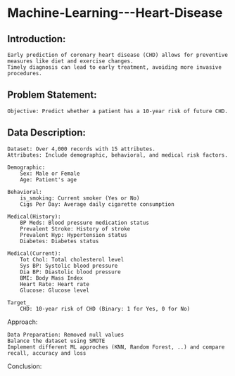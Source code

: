 # Machine-Learning---Heart-Disease

## Introduction:

    Early prediction of coronary heart disease (CHD) allows for preventive measures like diet and exercise changes.
    Timely diagnosis can lead to early treatment, avoiding more invasive procedures.

## Problem Statement:

    Objective: Predict whether a patient has a 10-year risk of future CHD.

## Data Description:

    Dataset: Over 4,000 records with 15 attributes.
    Attributes: Include demographic, behavioral, and medical risk factors.

    Demographic:
        Sex: Male or Female
        Age: Patient's age

    Behavioral:
        is_smoking: Current smoker (Yes or No)
        Cigs Per Day: Average daily cigarette consumption

    Medical(History):
        BP Meds: Blood pressure medication status
        Prevalent Stroke: History of stroke
        Prevalent Hyp: Hypertension status
        Diabetes: Diabetes status

    Medical(Current):
        Tot Chol: Total cholesterol level
        Sys BP: Systolic blood pressure
        Dia BP: Diastolic blood pressure
        BMI: Body Mass Index
        Heart Rate: Heart rate
        Glucose: Glucose level

    Target_
        CHD: 10-year risk of CHD (Binary: 1 for Yes, 0 for No)

Approach:

    Data Preparation: Removed null values
    Balance the dataset using SMOTE 
    Implement different ML approches (KNN, Random Forest, ..) and compare recall, accuracy and loss 
    

Conclusion:
